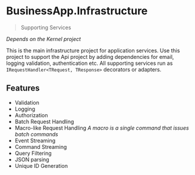 # BusinessApp.Infrastructure
> Supporting Services

_Depends on the Kernel project_

This is the main infrastructure project for application services. Use this
project to support the Api project by adding dependencies for email, logging
validation, authentication etc. All supporting services run as
`IRequestHandler<TRequest, TResponse>` decorators or adapters.

## Features

- Validation
- Logging
- Authorization
- Batch Request Handling
- Macro-like Request Handling
  _A macro is a single command that issues batch commands_
- Event Streaming
- Command Streaming
- Query Filtering
- JSON parsing
- Unique ID Generation
